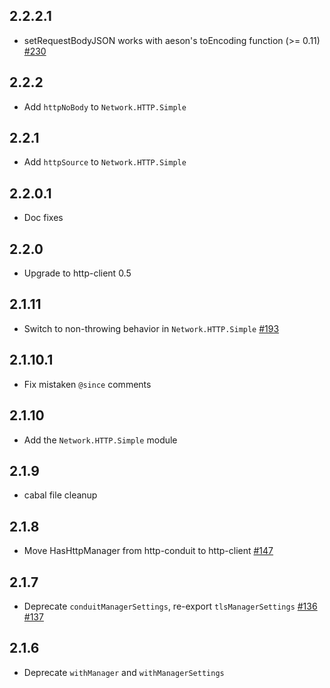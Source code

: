 ## 2.2.2.1

* setRequestBodyJSON works with aeson's toEncoding function (>= 0.11)
  [#230](https://github.com/snoyberg/http-client/pull/230)

## 2.2.2

* Add `httpNoBody` to `Network.HTTP.Simple`

## 2.2.1

* Add `httpSource` to `Network.HTTP.Simple`

## 2.2.0.1

* Doc fixes

## 2.2.0

* Upgrade to http-client 0.5

## 2.1.11

* Switch to non-throwing behavior in `Network.HTTP.Simple` [#193](https://github.com/snoyberg/http-client/issues/193)

## 2.1.10.1

* Fix mistaken `@since` comments

## 2.1.10

* Add the `Network.HTTP.Simple` module

## 2.1.9

* cabal file cleanup

## 2.1.8

* Move HasHttpManager from http-conduit to http-client [#147](https://github.com/snoyberg/http-client/pull/147)

## 2.1.7

* Deprecate `conduitManagerSettings`, re-export `tlsManagerSettings` [#136](https://github.com/snoyberg/http-client/issues/136) [#137](https://github.com/snoyberg/http-client/issues/137)

## 2.1.6

* Deprecate `withManager` and `withManagerSettings`
